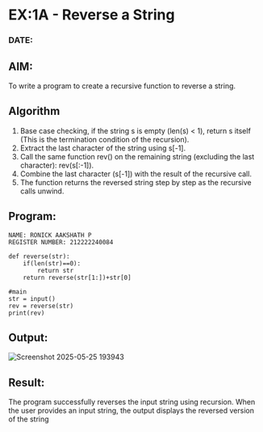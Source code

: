 # EX:1A - Reverse a String
### DATE:
## AIM:
To write a program to create a recursive function to reverse a string.

## Algorithm
1. Base case checking, if the string s is empty (len(s) < 1), return s itself (This is the termination condition of the recursion).
2. Extract the last character of the string using s[-1].
3. Call the same function rev() on the remaining string (excluding the last character): rev(s[:-1]).
4. Combine the last character (s[-1]) with the result of the recursive call.
5. The function returns the reversed string step by step as the recursive calls unwind.

## Program:
```
NAME: RONICK AAKSHATH P
REGISTER NUMBER: 212222240084
```
```
def reverse(str):
    if(len(str)==0):
        return str
    return reverse(str[1:])+str[0]
    
#main
str = input()
rev = reverse(str)
print(rev)
```
## Output:

![Screenshot 2025-05-25 193943](https://github.com/user-attachments/assets/6b904f1c-f95e-42bf-bae3-1351bf857195)


## Result:
The program successfully reverses the input string using recursion. When the user provides an input string, the output displays the reversed version of the string
